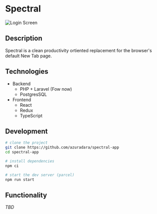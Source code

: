 # Spectral
![Login Screen](./github/login.gif)
## Description
Spectral is a clean productivity ortiented replacement for the browser's default New Tab page.
## Technologies
- Backend
  - PHP + Laravel (Fow now)
  - PostgresSQL
- Frontend
  - React
  - Redux
  - TypeScript
## Development
```sh
# clone the project
git clone https://github.com/azuradara/spectral-app
cd spectral-app

# install dependencies
npm ci

# start the dev server (parcel)
npm run start
```
## Functionality
_TBD_
